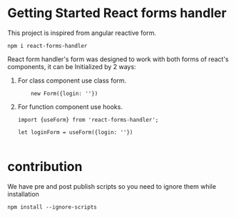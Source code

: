 # Getting Started React forms handler

This project is inspired from angular reactive form. 

```npm i react-forms-handler```

React form handler's form was designed to work with both forms of react's components, it can be Initialized by 2 ways:

1. For class component use class form.
    ```
        new Form({login: ''})
    ```
2. For function component use hooks. 
    ```
    import {useForm} from 'react-forms-handler';

    let loginForm = useForm({login: ''})
       
    ```



# contribution

We have pre and post publish scripts so you need to ignore them while installation 

```npm install --ignore-scripts```